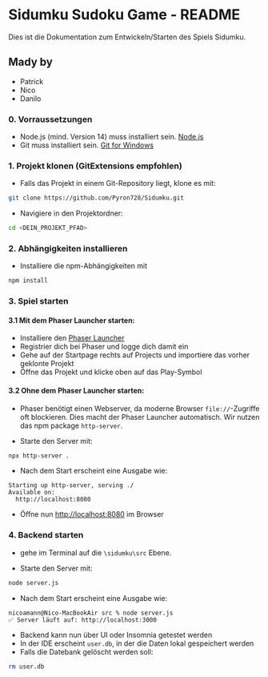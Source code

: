 # Sidumku Sudoku Game - README
Dies ist die Dokumentation zum Entwickeln/Starten des Spiels Sidumku.

## Mady by
- Patrick 
- Nico
- Danilo

### 0. Vorraussetzungen
- Node.js (mind. Version 14) muss installiert sein. [Node.js](https://nodejs.org/)
- Git muss installiert sein. [Git for Windows](https://git-scm.com/downloads/win)

### 1. Projekt klonen (GitExtensions empfohlen)
- Falls das Projekt in einem Git-Repository liegt, klone es mit:
```sh
git clone https://github.com/Pyron728/Sidumku.git
```

- Navigiere in den Projektordner:
```sh
cd <DEIN_PROJEKT_PFAD>
```

### 2. Abhängigkeiten installieren
- Installiere die npm-Abhängigkeiten mit

```sh
npm install
```

### 3. Spiel starten

#### 3.1 Mit dem Phaser Launcher starten:
- Installiere den [Phaser Launcher](https://phaser.io/download/phaser-launcher)
- Registrier dich bei Phaser und logge dich damit ein
- Gehe auf der Startpage rechts auf Projects und importiere das vorher geklonte Projekt 
- Öffne das Projekt und klicke oben auf das Play-Symbol 

#### 3.2 Ohne dem Phaser Launcher starten:
- Phaser benötigt einen Webserver, da moderne Browser `file://`-Zugriffe oft blockieren. Dies macht der Phaser Launcher automatisch. Wir nutzen das npm package `http-server`. 

- Starte den Server mit:
```sh
npx http-server .
```
- Nach dem Start erscheint eine Ausgabe wie:
```
Starting up http-server, serving ./
Available on:
  http://localhost:8080
```
- Öffne nun [http://localhost:8080](http://localhost:8080) im Browser

### 4. Backend starten
-  gehe im Terminal auf die `\sidumku\src` Ebene.

-  Starte den Server mit:
```sh
node server.js
```
- Nach dem Start erscheint eine Ausgabe wie:
```
nicoamann@Nico-MacBookAir src % node server.js
✅ Server läuft auf: http://localhost:3000
```

- Backend kann nun über UI oder Insomnia getestet werden
- In der IDE erscheint `user.db`, in der die Daten lokal gespeichert werden
- Falls die Datebank gelöscht werden soll:
```sh
rm user.db
```
